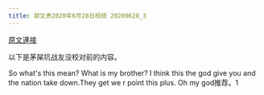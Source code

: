 ```yaml
---
title: 郭文贵2020年6月28日视频 20200628_3
---
```


[原文連接](https://gnews.org/ThreadView/53479376)

以下是茅屎坑战友没校对前的内容。

  So what&#39;s this mean? What is my brother? I think this the god give you and the nation take down.They get we r point this plus. Oh my god推荐。1
